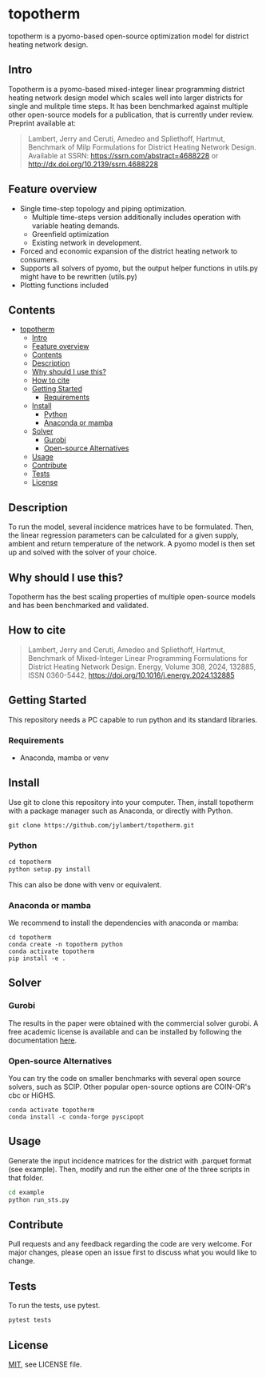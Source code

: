 # topotherm

topotherm is a pyomo-based open-source optimization model for
district heating network design.

## Intro

Topotherm is a pyomo-based mixed-integer linear programming district heating
network design model which scales well into larger districts for single
and mulitple time steps.
It has been benchmarked against multiple other open-source models for a
publication, that is currently under review. Preprint available at:

>  Lambert, Jerry and Ceruti, Amedeo and Spliethoff, Hartmut, Benchmark of Milp Formulations for District Heating Network Design. Available at SSRN: https://ssrn.com/abstract=4688228 or http://dx.doi.org/10.2139/ssrn.4688228 

## Feature overview

* Single time-step topology and piping optimization.
  * Multiple time-steps version additionally includes operation with variable
  heating demands.
  * Greenfield optimization
  * Existing network in development.
* Forced and economic expansion of the district heating network to consumers.
* Supports all solvers of pyomo, but the output helper functions in utils.py
might have to be rewritten (utils.py)
* Plotting functions included

## Contents

- [topotherm](#topotherm)
  - [Intro](#intro)
  - [Feature overview](#feature-overview)
  - [Contents](#contents)
  - [Description](#description)
  - [Why should I use this?](#why-should-i-use-this)
  - [How to cite](#how-to-cite)
  - [Getting Started](#getting-started)
    - [Requirements](#requirements)
  - [Install](#install)
    - [Python](#python)
    - [Anaconda or mamba](#anaconda-or-mamba)
  - [Solver](#solver)
    - [Gurobi](#gurobi)
    - [Open-source Alternatives](#open-source-alternatives)
  - [Usage](#usage)
  - [Contribute](#contribute)
  - [Tests](#tests)
  - [License](#license)

## Description

To run the model, several incidence matrices have to be formulated. Then, the linear regression
parameters can be calculated for a given supply, ambient and return temperature of the network.
A pyomo model is then set up and solved with the solver of your choice.

## Why should I use this?

Topotherm has the best scaling properties of multiple open-source models and
has been benchmarked and validated.

## How to cite

>  Lambert, Jerry and Ceruti, Amedeo and Spliethoff, Hartmut, Benchmark of Mixed-Integer Linear Programming Formulations for District Heating Network Design. Energy, Volume 308, 2024, 132885, ISSN 0360-5442, https://doi.org/10.1016/j.energy.2024.132885

## Getting Started

This repository needs a PC capable to run python and its standard libraries.

### Requirements

* Anaconda, mamba or venv

## Install

Use git to clone this repository into your computer. Then, install topotherm
with a package manager such as Anaconda, or directly with Python.

```git
git clone https://github.com/jylambert/topotherm.git
```

### Python

```Python
cd topotherm
python setup.py install
```

This can also be done with venv or equivalent.

### Anaconda or mamba

We recommend to install the dependencies with anaconda or mamba:

```conda
cd topotherm
conda create -n topotherm python
conda activate topotherm
pip install -e .
```

## Solver

### Gurobi

The results in the paper were obtained with the commercial solver gurobi.
A free academic license is available and can be installed by following
the documentation [here](https://support.gurobi.com/hc/en-us/articles/360044290292-How-do-I-install-Gurobi-for-Python-).

### Open-source Alternatives

You can try the code on smaller benchmarks with several open source solvers,
such as SCIP. Other popular open-source options are COIN-OR's cbc or HiGHS.

```conda
conda activate topotherm
conda install -c conda-forge pyscipopt
```

## Usage

Generate the input incidence matrices for the district with .parquet format (see example).
Then, modify and run the either one of the three scripts in that folder.

```bash
cd example
python run_sts.py
```

## Contribute

Pull requests and any feedback regarding the code are very welcome. For major
changes, please open an issue first to discuss what you would like to change.

## Tests

To run the tests, use pytest.

```Python
pytest tests
```

## License

[MIT](https://en.wikipedia.org/wiki/MIT_License), see LICENSE file.
